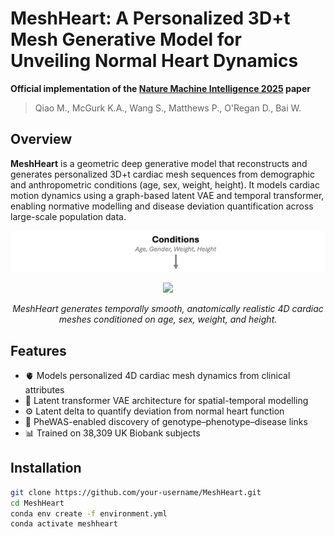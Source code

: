 # MeshHeart: A Personalized 3D+t Mesh Generative Model for Unveiling Normal Heart Dynamics  
**Official implementation of the [Nature Machine Intelligence 2025](https://www.nature.com/articles/s42256-025-01035-5) paper**  
> Qiao M., McGurk K.A., Wang S., Matthews P., O'Regan D., Bai W.

## Overview

**MeshHeart** is a geometric deep generative model that reconstructs and generates personalized 3D+t cardiac mesh sequences from demographic and anthropometric conditions (age, sex, weight, height). It models cardiac motion dynamics using a graph-based latent VAE and temporal transformer, enabling normative modelling and disease deviation quantification across large-scale population data.


<p align="center">
  <img src="assets/meshheart_conditions.png" width="800"/>
</p>

<p align="center">
  <img src="assets/meshheart_combined.gif" width="800"/>
</p>

<p align="center">
  <em>MeshHeart generates temporally smooth, anatomically realistic 4D cardiac meshes conditioned on age, sex, weight, and height.</em>
</p>

## Features

- 🫀 Models personalized 4D cardiac mesh dynamics from clinical attributes  
- 🧠 Latent transformer VAE architecture for spatial-temporal modelling  
- ⚙️ Latent delta to quantify deviation from normal heart function  
- 🧬 PheWAS-enabled discovery of genotype–phenotype–disease links  
- 📊 Trained on 38,309 UK Biobank subjects


## Installation

```bash
git clone https://github.com/your-username/MeshHeart.git
cd MeshHeart
conda env create -f environment.yml
conda activate meshheart
